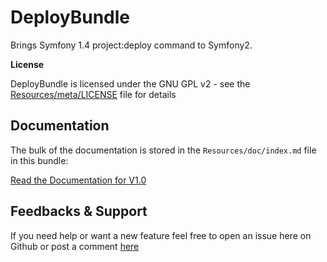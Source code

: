 DeployBundle
=================

Brings Symfony 1.4 project:deploy command to Symfony2.

**License**

DeployBundle is licensed under the GNU GPL v2 - see the [Resources/meta/LICENSE](https://github.com/hpatoio/DeployBundle/blob/master/Resources/meta/LICENSE>) file for details

Documentation
-------------

The bulk of the documentation is stored in the `Resources/doc/index.md` file in this bundle:

[Read the Documentation for V1.0](https://github.com/hpatoio/DeployBundle/blob/v1.0/Resources/doc/index.md)

Feedbacks & Support
-------------
If you need help or want a new feature feel free to open an issue here on Github or post a comment [here](http://www.iliveinperego.com/2012/03/symfony2-deploy-like-symfony-1-4/)


